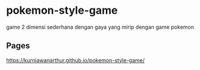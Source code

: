 # pokemon-style-game
game 2 dimensi sederhana dengan gaya yang mirip dengan game pokemon

## Pages
https://kurniawanarthur.github.io/pokemon-style-game/
